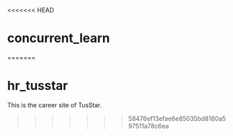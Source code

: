 <<<<<<< HEAD
# concurrent_learn
=======
# hr_tusstar
This is the career site of TusStar.
>>>>>>> 58476ef13efae6e85035bd8160a597511a78c6ea
